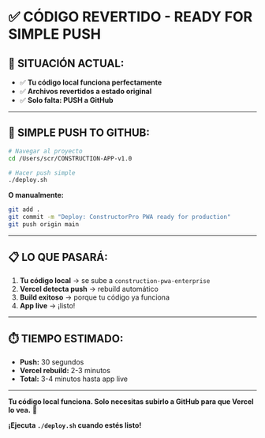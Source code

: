 # ✅ CÓDIGO REVERTIDO - READY FOR SIMPLE PUSH

## 🎯 SITUACIÓN ACTUAL:

- ✅ **Tu código local funciona perfectamente** 
- ✅ **Archivos revertidos a estado original**
- ✅ **Solo falta: PUSH a GitHub**

---

## 🚀 SIMPLE PUSH TO GITHUB:

```bash
# Navegar al proyecto
cd /Users/scr/CONSTRUCTION-APP-v1.0

# Hacer push simple
./deploy.sh
```

**O manualmente:**

```bash
git add .
git commit -m "Deploy: ConstructorPro PWA ready for production"
git push origin main
```

---

## 📋 LO QUE PASARÁ:

1. **Tu código local** → se sube a `construction-pwa-enterprise`
2. **Vercel detecta push** → rebuild automático
3. **Build exitoso** → porque tu código ya funciona
4. **App live** → ¡listo!

---

## ⏱️ TIEMPO ESTIMADO:

- **Push:** 30 segundos
- **Vercel rebuild:** 2-3 minutos
- **Total:** 3-4 minutos hasta app live

---

**Tu código local funciona. Solo necesitas subirlo a GitHub para que Vercel lo vea.** 🎯

**¡Ejecuta `./deploy.sh` cuando estés listo!**
